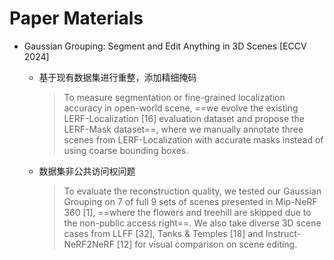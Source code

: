 # Paper Materials

+ Gaussian Grouping: Segment and Edit Anything in 3D Scenes [ECCV 2024]

    + 基于现有数据集进行重整，添加精细掩码

        > To measure segmentation or fine-grained localization accuracy in open-world scene, ==we evolve the existing LERF-Localization [16] evaluation dataset and propose the LERF-Mask dataset==, where we manually annotate three scenes from LERF-Localization with accurate masks instead of using coarse bounding boxes.

    + 数据集非公共访问权问题

        > To evaluate the reconstruction quality, we tested our Gaussian Grouping on 7 of full 9 sets of scenes presented in Mip-NeRF 360 [1], ==where the flowers and treehill are skipped due to the non-public access right==. We also take diverse 3D scene cases from LLFF [32], Tanks & Temples [18] and Instruct-NeRF2NeRF [12] for visual comparison on scene editing.